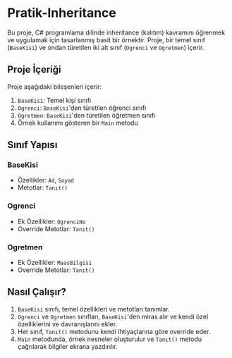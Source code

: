 # Pratik-Inheritance

Bu proje, C# programlama dilinde inheritance (kalıtım) kavramını öğrenmek ve uygulamak için tasarlanmış basit bir örnektir. Proje, bir temel sınıf (`BaseKisi`) ve ondan türetilen iki alt sınıf (`Ogrenci` ve `Ogretmen`) içerir.

## Proje İçeriği

Proje aşağıdaki bileşenleri içerir:

1. `BaseKisi`: Temel kişi sınıfı
2. `Ogrenci`: `BaseKisi`'den türetilen öğrenci sınıfı
3. `Ogretmen`: `BaseKisi`'den türetilen öğretmen sınıfı
4. Örnek kullanımı gösteren bir `Main` metodu

## Sınıf Yapısı

### BaseKisi
- Özellikler: `Ad`, `Soyad`
- Metotlar: `Tanıt()`

### Ogrenci
- Ek Özellikler: `OgrenciNo`
- Override Metotlar: `Tanıt()`

### Ogretmen
- Ek Özellikler: `MaasBilgisi`
- Override Metotlar: `Tanıt()`

## Nasıl Çalışır?

1. `BaseKisi` sınıfı, temel özellikleri ve metotları tanımlar.
2. `Ogrenci` ve `Ogretmen` sınıfları, `BaseKisi`'den miras alır ve kendi özel özelliklerini ve davranışlarını ekler.
3. Her sınıf, `Tanıt()` metodunu kendi ihtiyaçlarına göre override eder.
4. `Main` metodunda, örnek nesneler oluşturulur ve `Tanıt()` metodu çağrılarak bilgiler ekrana yazdırılır.
